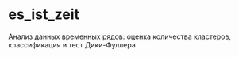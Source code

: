 # es_ist_zeit
Анализ данных временных рядов: оценка количества кластеров, классификация и тест Дики-Фуллера
